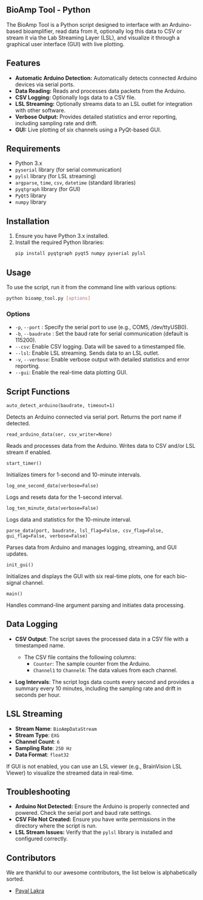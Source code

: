 ## BioAmp Tool - Python

The BioAmp Tool is a Python script designed to interface with an Arduino-based bioamplifier, read data from it, optionally log this data to CSV or stream it via the Lab Streaming Layer (LSL), and visualize it through a graphical user interface (GUI) with live plotting.

## Features

- **Automatic Arduino Detection:** Automatically detects connected Arduino devices via serial ports.
- **Data Reading:** Reads and processes data packets from the Arduino.
- **CSV Logging:** Optionally logs data to a CSV file.
- **LSL Streaming:** Optionally streams data to an LSL outlet for integration with other software.
- **Verbose Output:** Provides detailed statistics and error reporting, including sampling rate and drift.
- **GUI:** Live plotting of six channels using a PyQt-based GUI.

## Requirements

- Python 3.x
- `pyserial` library (for serial communication)
- `pylsl` library (for LSL streaming)
- `argparse`, `time`, `csv`, `datetime` (standard libraries)
- `pyqtgraph` library (for GUI)
- `PyQt5` library
- `numpy` library

## Installation

1. Ensure you have Python 3.x installed.
2. Install the required Python libraries:
    ```bash
    pip install pyqtgraph pyqt5 numpy pyserial pylsl
    ```

## Usage

To use the script, run it from the command line with various options:

```bash
python bioamp_tool.py [options]
```

### Options

- `-p`, `--port` <port>: Specify the serial port to use (e.g., COM5, /dev/ttyUSB0).
- `-b`, `--baudrate` <baudrate>: Set the baud rate for serial communication (default is 115200).
- `--csv`: Enable CSV logging. Data will be saved to a timestamped file.
- `--lsl`: Enable LSL streaming. Sends data to an LSL outlet.
- `-v`, `--verbose`: Enable verbose output with detailed statistics and error reporting.
- `--gui`: Enable the real-time data plotting GUI.

## Script Functions

 `auto_detect_arduino(baudrate, timeout=1)`

Detects an Arduino connected via serial port. Returns the port name if detected.

`read_arduino_data(ser, csv_writer=None)`

Reads and processes data from the Arduino. Writes data to CSV and/or LSL stream if enabled.

 `start_timer()`

Initializes timers for 1-second and 10-minute intervals.

 `log_one_second_data(verbose=False)`

Logs and resets data for the 1-second interval.

 `log_ten_minute_data(verbose=False)`

Logs data and statistics for the 10-minute interval.

 `parse_data(port, baudrate, lsl_flag=False, csv_flag=False, gui_flag=False, verbose=False)`

Parses data from Arduino and manages logging, streaming, and GUI updates.

 `init_gui()`

Initializes and displays the GUI with six real-time plots, one for each bio-signal channel.

 `main()`

Handles command-line argument parsing and initiates data processing.

## Data Logging

- **CSV Output**: The script saves the processed data in a CSV file with a timestamped name.
  - The CSV file contains the following columns:
    - `Counter`: The sample counter from the Arduino.
    - `Channel1` to `Channel6`: The data values from each channel.

- **Log Intervals**: The script logs data counts every second and provides a summary every 10 minutes, including the sampling rate and drift in seconds per hour.

## LSL Streaming

- **Stream Name**: `BioAmpDataStream`
- **Stream Type**: `EXG`
- **Channel Count**: `6`
- **Sampling Rate**: `250 Hz`
- **Data Format**: `float32`

If GUI is not enabled, you can use an LSL viewer (e.g., BrainVision LSL Viewer) to visualize the streamed data in real-time.

## Troubleshooting

- **Arduino Not Detected:** Ensure the Arduino is properly connected and powered. Check the serial port and baud rate settings.
- **CSV File Not Created:** Ensure you have write permissions in the directory where the script is run.
- **LSL Stream Issues:** Verify that the `pylsl` library is installed and configured correctly.

## Contributors

We are thankful to our awesome contributors, the list below is alphabetically sorted.

- [Payal Lakra](https://github.com/payallakra)
